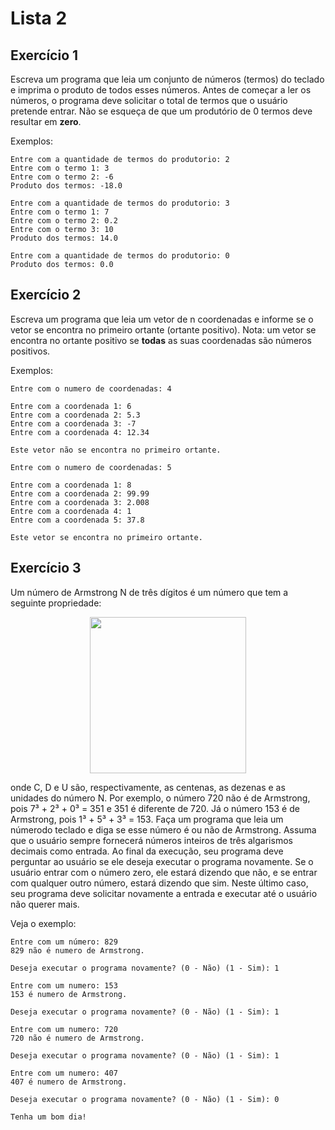 # Lista 2
## Exercício 1
Escreva um programa que leia um conjunto de números (termos) do teclado e imprima o produto de todos esses números. Antes de começar a ler os números, o programa deve solicitar o total de termos que o usuário pretende entrar. Não se esqueça de que um produtório de 0 termos deve resultar em **zero**.

Exemplos:

```
Entre com a quantidade de termos do produtorio: 2
Entre com o termo 1: 3
Entre com o termo 2: -6
Produto dos termos: -18.0
```
```
Entre com a quantidade de termos do produtorio: 3
Entre com o termo 1: 7
Entre com o termo 2: 0.2
Entre com o termo 3: 10
Produto dos termos: 14.0
```
```
Entre com a quantidade de termos do produtorio: 0
Produto dos termos: 0.0
```

## Exercício 2
Escreva um programa que leia um vetor de n coordenadas e informe se o vetor se encontra no primeiro ortante (ortante positivo). Nota: um vetor se encontra no ortante positivo se **todas** as suas coordenadas são números positivos.

Exemplos:

```
Entre com o numero de coordenadas: 4

Entre com a coordenada 1: 6
Entre com a coordenada 2: 5.3
Entre com a coordenada 3: -7
Entre com a coordenada 4: 12.34

Este vetor não se encontra no primeiro ortante.
```
```
Entre com o numero de coordenadas: 5

Entre com a coordenada 1: 8
Entre com a coordenada 2: 99.99
Entre com a coordenada 3: 2.008
Entre com a coordenada 4: 1
Entre com a coordenada 5: 37.8

Este vetor se encontra no primeiro ortante.
```

## Exercício 3
Um número de Armstrong N de três dígitos é um número que tem a seguinte propriedade:

<p align="center"><img src="https://media.discordapp.net/attachments/780042178424471583/946193523579944980/751211349627109416.png" width = "250"></p>

onde C, D e U são, respectivamente, as centenas, as dezenas e as unidades do número N. Por exemplo, o número 720 não é de Armstrong, pois 7³ + 2³ + 0³ = 351 e 351 é diferente de 720. Já o número 153 é de Armstrong, pois 1³ + 5³ + 3³ = 153. Faça um programa que leia um númerodo teclado e diga se esse número é ou não de Armstrong. Assuma que o usuário sempre fornecerá números inteiros de três algarismos decimais como entrada. Ao final da execução, seu programa deve perguntar ao usuário se ele deseja executar o programa novamente. Se o usuário entrar com o número zero, ele estará dizendo que não, e se entrar com qualquer outro número, estará dizendo que sim. Neste último caso, seu programa deve solicitar novamente a entrada e executar até o usuário não querer mais. 

Veja o exemplo:

```
Entre com um número: 829
829 não é numero de Armstrong.

Deseja executar o programa novamente? (0 - Não) (1 - Sim): 1

Entre com um numero: 153
153 é numero de Armstrong.

Deseja executar o programa novamente? (0 - Não) (1 - Sim): 1

Entre com um numero: 720
720 não é numero de Armstrong.

Deseja executar o programa novamente? (0 - Não) (1 - Sim): 1

Entre com um numero: 407
407 é numero de Armstrong.

Deseja executar o programa novamente? (0 - Não) (1 - Sim): 0

Tenha um bom dia!

```